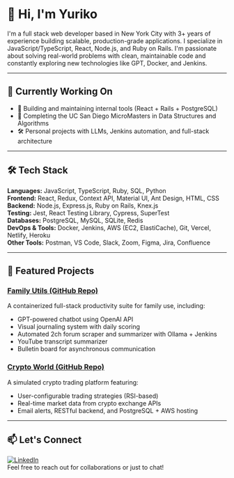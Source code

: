 # 👋 Hi, I'm Yuriko

I'm a full stack web developer based in New York City with 3+ years of experience building scalable, production-grade applications. I specialize in JavaScript/TypeScript, React, Node.js, and Ruby on Rails. I'm passionate about solving real-world problems with clean, maintainable code and constantly exploring new technologies like GPT, Docker, and Jenkins.

---

## 💼 Currently Working On

- 🔧 Building and maintaining internal tools (React + Rails + PostgreSQL)
- 🧠 Completing the UC San Diego MicroMasters in Data Structures and Algorithms
- 🛠️ Personal projects with LLMs, Jenkins automation, and full-stack architecture

---

## 🛠️ Tech Stack

**Languages:** JavaScript, TypeScript, Ruby, SQL, Python  
**Frontend:** React, Redux, Context API, Material UI, Ant Design, HTML, CSS  
**Backend:** Node.js, Express.js, Ruby on Rails, Knex.js  
**Testing:** Jest, React Testing Library, Cypress, SuperTest  
**Databases:** PostgreSQL, MySQL, SQLite, Redis  
**DevOps & Tools:** Docker, Jenkins, AWS (EC2, ElastiCache), Git, Vercel, Netlify, Heroku  
**Other Tools:** Postman, VS Code, Slack, Zoom, Figma, Jira, Confluence  

---

## 🔗 Featured Projects

### [Family Utils (GitHub Repo)](https://github.com/yurikotakamiya/hlh_utils)
A containerized full-stack productivity suite for family use, including:
- GPT-powered chatbot using OpenAI API
- Visual journaling system with daily scoring
- Automated 2ch forum scraper and summarizer with Ollama + Jenkins
- YouTube transcript summarizer
- Bulletin board for asynchronous communication

### [Crypto World (GitHub Repo)](https://github.com/yurikotakamiya/crypto-world)
A simulated crypto trading platform featuring:
- User-configurable trading strategies (RSI-based)
- Real-time market data from crypto exchange APIs
- Email alerts, RESTful backend, and PostgreSQL + AWS hosting

---

## 📫 Let's Connect

[![LinkedIn](https://img.shields.io/badge/LinkedIn-0A66C2?logo=linkedin&logoColor=white&style=flat-square)](https://www.linkedin.com/in/yuriko-takamiya/)  
Feel free to reach out for collaborations or just to chat!
